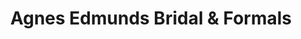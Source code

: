 ---
title: "Agnes Edmunds Bridal & Formals"
url: /pottstown/agnes-edmunds-bridal-und-formals/
shop: Modehaus
---